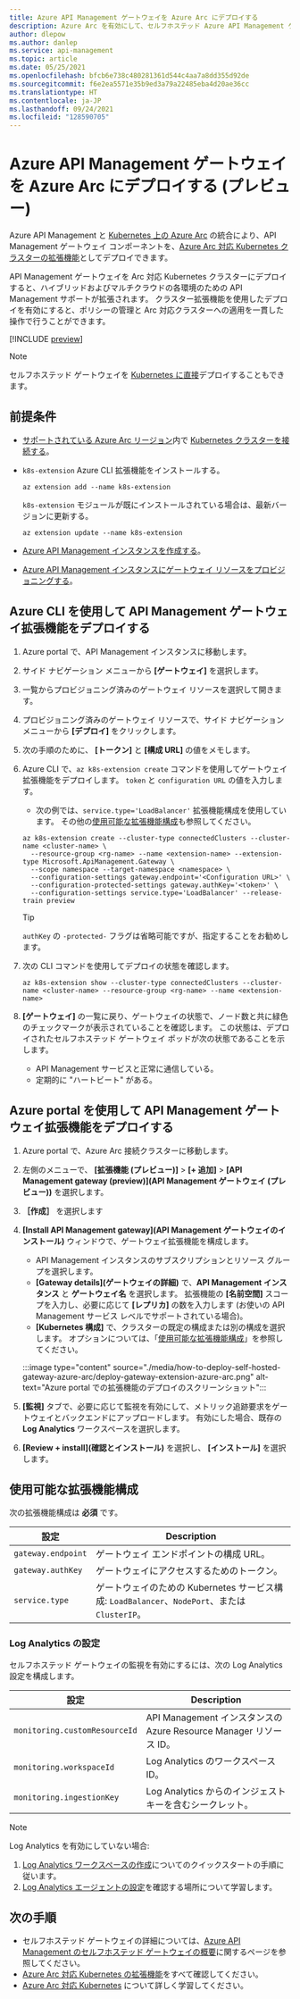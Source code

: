 ```yaml
---
title: Azure API Management ゲートウェイを Azure Arc にデプロイする
description: Azure Arc を有効にして、セルフホステッド Azure API Management ゲートウェイをデプロイします。
author: dlepow
ms.author: danlep
ms.service: api-management
ms.topic: article
ms.date: 05/25/2021
ms.openlocfilehash: bfcb6e738c480281361d544c4aa7a8dd355d92de
ms.sourcegitcommit: f6e2ea5571e35b9ed3a79a22485eba4d20ae36cc
ms.translationtype: HT
ms.contentlocale: ja-JP
ms.lasthandoff: 09/24/2021
ms.locfileid: "128590705"
---
```

# <a name="deploy-an-azure-api-management-gateway-on-azure-arc-preview"></a>Azure API Management ゲートウェイを Azure Arc にデプロイする (プレビュー)

Azure API Management と [Kubernetes 上の Azure Arc](../azure-arc/kubernetes/overview.md) の統合により、API Management ゲートウェイ コンポーネントを、[Azure Arc 対応 Kubernetes クラスターの拡張機能](../azure-arc/kubernetes/extensions.md)としてデプロイできます。 

API Management ゲートウェイを Arc 対応 Kubernetes クラスターにデプロイすると、ハイブリッドおよびマルチクラウドの各環境のための API Management サポートが拡張されます。 クラスター拡張機能を使用したデプロイを有効にすると、ポリシーの管理と Arc 対応クラスターへの適用を一貫した操作で行うことができます。

[!INCLUDE [preview](./includes/preview/preview-callout-self-hosted-gateway-azure-arc.md)]

> [!NOTE]
> セルフホステッド ゲートウェイを [Kubernetes に直接](./how-to-deploy-self-hosted-gateway-azure-kubernetes-service.md)デプロイすることもできます。

## <a name="prerequisites"></a>前提条件

* [サポートされている Azure Arc リージョン](https://azure.microsoft.com/global-infrastructure/services/?products=azure-arc)内で [Kubernetes クラスターを接続する](../azure-arc/kubernetes/quickstart-connect-cluster.md)。
* `k8s-extension` Azure CLI 拡張機能をインストールする。

    ```azurecli
    az extension add --name k8s-extension
    ```
    `k8s-extension` モジュールが既にインストールされている場合は、最新バージョンに更新する。

    ```azurecli
    az extension update --name k8s-extension
    ```
* [Azure API Management インスタンスを作成する](./get-started-create-service-instance.md)。
* [Azure API Management インスタンスにゲートウェイ リソースをプロビジョニングする](./api-management-howto-provision-self-hosted-gateway.md)。

## <a name="deploy-the-api-management-gateway-extension-using-azure-cli"></a>Azure CLI を使用して API Management ゲートウェイ拡張機能をデプロイする

1. Azure portal で、API Management インスタンスに移動します。
1. サイド ナビゲーション メニューから **[ゲートウェイ]** を選択します。
1. 一覧からプロビジョニング済みのゲートウェイ リソースを選択して開きます。
1. プロビジョニング済みのゲートウェイ リソースで、サイド ナビゲーション メニューから **[デプロイ]** をクリックします。
1. 次の手順のために、 **[トークン]** と **[構成 URL]** の値をメモします。
1. Azure CLI で、`az k8s-extension create` コマンドを使用してゲートウェイ拡張機能をデプロイします。 `token` と `configuration URL` の値を入力します。
    * 次の例では、`service.type='LoadBalancer'` 拡張機能構成を使用しています。 その他の[使用可能な拡張機能構成](#available-extension-configurations)も参照してください。

    ```azurecli
    az k8s-extension create --cluster-type connectedClusters --cluster-name <cluster-name> \
      --resource-group <rg-name> --name <extension-name> --extension-type Microsoft.ApiManagement.Gateway \
      --scope namespace --target-namespace <namespace> \
      --configuration-settings gateway.endpoint='<Configuration URL>' \
      --configuration-protected-settings gateway.authKey='<token>' \
      --configuration-settings service.type='LoadBalancer' --release-train preview
    ```

    > [!TIP]
    > `authKey` の `-protected-` フラグは省略可能ですが、指定することをお勧めします。 

1. 次の CLI コマンドを使用してデプロイの状態を確認します。
    ```azurecli
    az k8s-extension show --cluster-type connectedClusters --cluster-name <cluster-name> --resource-group <rg-name> --name <extension-name>
    ```
1. **[ゲートウェイ]** の一覧に戻り、ゲートウェイの状態で、ノード数と共に緑色のチェックマークが表示されていることを確認します。 この状態は、デプロイされたセルフホステッド ゲートウェイ ポッドが次の状態であることを示します。
    * API Management サービスと正常に通信している。
    * 定期的に "ハートビート" がある。

## <a name="deploy-the-api-management-gateway-extension-using-azure-portal"></a>Azure portal を使用して API Management ゲートウェイ拡張機能をデプロイする

1. Azure portal で、Azure Arc 接続クラスターに移動します。
1. 左側のメニューで、 **[拡張機能 (プレビュー)]**  >  **[+ 追加]**  >  **[API Management gateway (preview)]\(API Management ゲートウェイ (プレビュー)\)** を選択します。
1. **［作成］** を選択します
1. **[Install API Management gateway]\(API Management ゲートウェイのインストール\)** ウィンドウで、ゲートウェイ拡張機能を構成します。
    * API Management インスタンスのサブスクリプションとリソース グループを選択します。
    * **[Gateway details]\(ゲートウェイの詳細\)** で、**API Management インスタンス** と **ゲートウェイ名** を選択します。 拡張機能の **[名前空間]** スコープを入力し、必要に応じて **[レプリカ]** の数を入力します (お使いの API Management サービス レベルでサポートされている場合)。
    * **[Kubernetes 構成]** で、クラスターの既定の構成または別の構成を選択します。 オプションについては、「[使用可能な拡張機能構成](#available-extension-configurations)」を参照してください。

    :::image type="content" source="./media/how-to-deploy-self-hosted-gateway-azure-arc/deploy-gateway-extension-azure-arc.png" alt-text="Azure portal での拡張機能のデプロイのスクリーンショット":::

1. **[監視]** タブで、必要に応じて監視を有効にして、メトリック追跡要求をゲートウェイとバックエンドにアップロードします。 有効にした場合、既存の **Log Analytics** ワークスペースを選択します。
1. **[Review + install]\(確認とインストール\)** を選択し、 **[インストール]** を選択します。

## <a name="available-extension-configurations"></a>使用可能な拡張機能構成

次の拡張機能構成は **必須** です。

| 設定 | Description |
| ------- | ----------- | 
| `gateway.endpoint` | ゲートウェイ エンドポイントの構成 URL。 |
| `gateway.authKey` | ゲートウェイにアクセスするためのトークン。 | 
| `service.type` | ゲートウェイのための Kubernetes サービス構成: `LoadBalancer`、`NodePort`、または `ClusterIP`。 |

### <a name="log-analytics-settings"></a>Log Analytics の設定

セルフホステッド ゲートウェイの監視を有効にするには、次の Log Analytics 設定を構成します。

| 設定 | Description |
| ------- | ----------- | 
| `monitoring.customResourceId` | API Management インスタンスの Azure Resource Manager リソース ID。 |
| `monitoring.workspaceId` | Log Analytics のワークスペース ID。 | 
| `monitoring.ingestionKey` | Log Analytics からのインジェスト キーを含むシークレット。 |

> [!NOTE]
> Log Analytics を有効にしていない場合: 
> 1. [Log Analytics ワークスペースの作成](../azure-monitor/logs/quick-create-workspace.md)についてのクイックスタートの手順に従います。 
> 1. [Log Analytics エージェントの設定](../azure-monitor/agents/log-analytics-agent.md)を確認する場所について学習します。

## <a name="next-steps"></a>次の手順

* セルフホステッド ゲートウェイの詳細については、[Azure API Management のセルフホステッド ゲートウェイの概要](self-hosted-gateway-overview.md)に関するページを参照してください。
* [Azure Arc 対応 Kubernetes の拡張機能](../azure-arc/kubernetes/extensions.md)をすべて確認してください。 
* [Azure Arc 対応 Kubernetes](../azure-arc/kubernetes/overview.md) について詳しく学習してください。
